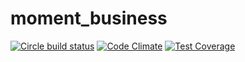 # moment_business
[![Circle build status](https://circleci.com/gh/dstyle28/moment_business.svg?style=shield)](https://circleci.com/gh/dstyle28/moment_business)
[![Code Climate](https://codeclimate.com/github/dstyle28/moment_business/badges/gpa.svg)](https://codeclimate.com/github/dstyle28/moment_business)
[![Test Coverage](https://codeclimate.com/github/dstyle28/moment_business/badges/coverage.svg)](https://codeclimate.com/github/dstyle28/moment_business)

